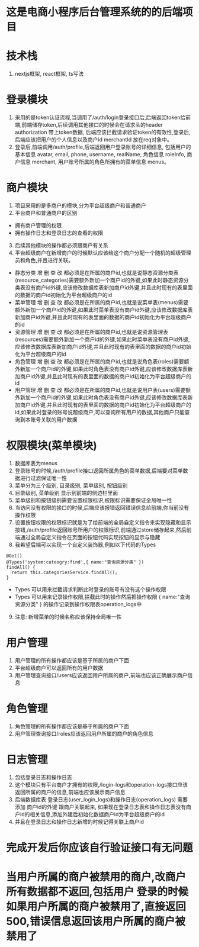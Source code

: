 # 这是电商小程序后台管理系统的的后端项目
# 技术栈
1. nextjs框架, react框架, ts写法
# 登录模块
1. 采用的是token认证流程,当调用了/auth/login登录接口后,后端返回token给前端,前端储存token,后续调用其他接口的时候会在请求头的header authorization 带上token数据, 后端应该拦截请求验证token的有效性,登录后,后端应该把用户的个人信息以及商户id merchantId 放在req对象中。
2. 登录后,前端调用/auth/profile,后端返回用户登录账号的详细信息, 包括用户的基本信息 avatar, email, phone, username, realName, 角色信息 roleInfo, 商户信息 merchant, 用户账号所属的角色所拥有的菜单信息 menus。
# 商户模块
1. 项目采用的是多商户的模块,分为平台超级商户和普通商户
2. 平台商户和普通商户的区别
- 拥有商户管理的权限
- 拥有操作日志和登录日志的查看的权限
3. 后续其他模块的操作都必须跟商户有关系
4. 平台超级商户在新增商户的时候默认应该给这个商户分配一个随机的超级管理员和角色,并且进行关联。
- 静态分类 增 删 查 改 都必须是在所属的商户id,也就是说静态资源分类表(resource_categories)需要额外新加一个商户id的外键,如果此时静态资源分类表没有商户id外键,应该修改数据库表新加商户id外键,并且此时现有的表里面的数据的商户id初始化为平台超级商户的id
- 菜单管理 增 删 查 改 都必须是在所属的商户id,也就是说菜单表(menus)需要额外新加一个商户id的外键,如果此时菜单表没有商户id外键,应该修改数据库表新加商户id外键,并且此时现有的表里面的数据的商户id初始化为平台超级商户的id
- 资源管理 增 删 查 改 都必须是在所属的商户id,也就是说资源管理表(resources)需要额外新加一个商户id的外键,如果此时菜单表没有商户id外键,应该修改数据库表新加商户id外键,并且此时现有的表里面的数据的商户id初始化为平台超级商户的id
- 角色管理 增 删 查 改 都必须是在所属的商户id,也就是说角色表(roles)需要额外新加一个商户id的外键,如果此时角色表没有商户id外键,应该修改数据库表新加商户id外键,并且此时现有的表里面的数据的商户id初始化为平台超级商户的id
- 用户管理 增 删 查 改 都必须是在所属的商户id,也就是说用户表(users)需要额外新加一个商户id的外键,如果此时角色表没有商户id外键,应该修改数据库表新加商户id外键,并且此时现有的表里面的数据的商户id初始化为平台超级商户的id,如果此时登录的账号说超级商户,可以查询所有用户的数据,其他商户只能查询到本账号关联的用户数据
# 权限模块(菜单模块)
1. 数据库表为menus
2. 登录账号的时候,/auth/profile接口返回所属角色的菜单数据,后端要对菜单数据进行过滤保证唯一性
3. 菜单分为三个级别, 目录级别, 菜单级别, 按钮级别
4. 目录级别, 菜单级别 显示到前端的侧边栏里面
5. 菜单级别和按钮级别需要设置权限标识,权限标识需要保证全局唯一性
6. 当访问没有权限的接口的时候,后端应该报错返回错误信息给前端,你当前没有操作权限
7. 设置按钮权限的权限标识就是为了给前端的全局自定义指令来实现隐藏和显示按钮,/auth/profile返回账号所用户的权限标识,前端通过store储存起来,然后前端通过全局自定义指令在页面的按钮代码实现按钮的显示与隐藏
8. 我希望后端可以实现一个自定义装饰器,例如以下代码的Types
```
@Get()
@Types('system:cateogry:find',{ name:"查询资源分类" })
findAll() {
  return this.categoriesService.findAll();
}
```
- Types 可以用来拦截请求判断此时登录的账号有没有这个操作权限
- Types 可以用来记录操作权限,拦截此时的操作然后把操作权限 { name:"查询资源分类" } 的操作记录到操作权限表operation_logs中
9. 注意: 新增菜单的时候名称应该保持全局唯一性
# 用户管理
1. 用户管理的所有操作都应该是基于所属的商户下面
2. 平台超级商户可以返回所有的用户数据
3. 用户管理查询接口/users应该返回用户所属的商户,前端也应该正确展示商户信息
# 角色管理
1. 角色管理的所有操作都应该是基于所属的商户下面
3. 用户管理查询接口/roles应该返回用户所属的商户的角色信息
# 日志管理
1. 包括登录日志和操作日志
2. 这个模块只有平台商户才拥有的权限,/login-logs和operation-logs接口应该返回所属的商户的信息,前端也应该展示商户信息
3. 后端数据库表 登录日志(user_login_logs)和操作日志(operation_logs) 需要添加 商户id的外键 跟商户关联起来, 如果现在登录日志表和操作日志表没有商户id的相关信息,添加外建后初始化数据商户id为平台超级商户的id
4. 并且在登录日志和操作日志新增的时候记得关联上商户id

# 完成开发后你应该自行验证接口有无问题

# 当用户所属的商户被禁用的商户,改商户所有数据都不返回,包括用户 登录的时候如果用户所属的商户被禁用了,直接返回500,错误信息返回该用户所属的商户被禁用了